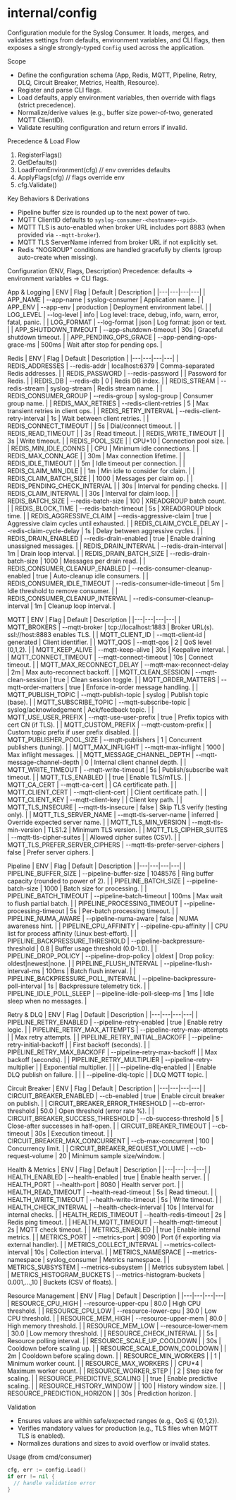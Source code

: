 # internal/config

Configuration module for the Syslog Consumer. It loads, merges, and validates settings from defaults, environment variables, and CLI flags, then exposes a single strongly-typed `Config` used across the application.

Scope

- Define the configuration schema (App, Redis, MQTT, Pipeline, Retry, DLQ, Circuit Breaker, Metrics, Health, Resource).
- Register and parse CLI flags.
- Load defaults, apply environment variables, then override with flags (strict precedence).
- Normalize/derive values (e.g., buffer size power-of-two, generated MQTT ClientID).
- Validate resulting configuration and return errors if invalid.

Precedence & Load Flow

1. RegisterFlags()
2. GetDefaults()
3. LoadFromEnvironment(cfg) // env overrides defaults
4. ApplyFlags(cfg) // flags override env
5. cfg.Validate()

Key Behaviors & Derivations

- Pipeline buffer size is rounded up to the next power of two.
- MQTT ClientID defaults to `syslog-consumer-<hostname>-<pid>`.
- MQTT TLS is auto-enabled when broker URL includes port 8883 (when provided via `--mqtt-broker`).
- MQTT TLS ServerName inferred from broker URL if not explicitly set.
- Redis “NOGROUP” conditions are handled gracefully by clients (group auto-create when missing).

Configuration (ENV, Flags, Description)
Precedence: defaults → environment variables → CLI flags.

App & Logging
| ENV | Flag | Default | Description |
|---|---|---|---|
| APP_NAME | --app-name | syslog-consumer | Application name. |
| APP_ENV | --app-env | production | Deployment environment label. |
| LOG_LEVEL | --log-level | info | Log level: trace, debug, info, warn, error, fatal, panic. |
| LOG_FORMAT | --log-format | json | Log format: json or text. |
| APP_SHUTDOWN_TIMEOUT | --app-shutdown-timeout | 30s | Graceful shutdown timeout. |
| APP_PENDING_OPS_GRACE | --app-pending-ops-grace-ms | 500ms | Wait after stop for pending ops. |

Redis
| ENV | Flag | Default | Description |
|---|---|---|---|
| REDIS_ADDRESSES | --redis-addr | localhost:6379 | Comma-separated Redis addresses. |
| REDIS_PASSWORD | --redis-password | | Password for Redis. |
| REDIS_DB | --redis-db | 0 | Redis DB index. |
| REDIS_STREAM | --redis-stream | syslog-stream | Redis stream name. |
| REDIS_CONSUMER_GROUP | --redis-group | syslog-group | Consumer group name. |
| REDIS_MAX_RETRIES | --redis-client-retries | 5 | Max transient retries in client ops. |
| REDIS_RETRY_INTERVAL | --redis-client-retry-interval | 1s | Wait between client retries. |
| REDIS_CONNECT_TIMEOUT | | 5s | Dial/connect timeout. |
| REDIS_READ_TIMEOUT | | 3s | Read timeout. |
| REDIS_WRITE_TIMEOUT | | 3s | Write timeout. |
| REDIS_POOL_SIZE | | CPU\*10 | Connection pool size. |
| REDIS_MIN_IDLE_CONNS | | CPU | Minimum idle connections. |
| REDIS_MAX_CONN_AGE | | 30m | Max connection lifetime. |
| REDIS_IDLE_TIMEOUT | | 5m | Idle timeout per connection. |
| REDIS_CLAIM_MIN_IDLE | | 1m | Min idle to consider for claim. |
| REDIS_CLAIM_BATCH_SIZE | | 1000 | Messages per claim op. |
| REDIS_PENDING_CHECK_INTERVAL | | 30s | Interval for pending checks. |
| REDIS_CLAIM_INTERVAL | | 30s | Interval for claim loop. |
| REDIS_BATCH_SIZE | --redis-batch-size | 100 | XREADGROUP batch count. |
| REDIS_BLOCK_TIME | --redis-batch-timeout | 5s | XREADGROUP block time. |
| REDIS_AGGRESSIVE_CLAIM | --redis-aggressive-claim | true | Aggressive claim cycles until exhausted. |
| REDIS_CLAIM_CYCLE_DELAY | --redis-claim-cycle-delay | 1s | Delay between aggressive cycles. |
| REDIS_DRAIN_ENABLED | --redis-drain-enabled | true | Enable draining unassigned messages. |
| REDIS_DRAIN_INTERVAL | --redis-drain-interval | 1m | Drain loop interval. |
| REDIS_DRAIN_BATCH_SIZE | --redis-drain-batch-size | 1000 | Messages per drain read. |
| REDIS_CONSUMER_CLEANUP_ENABLED | --redis-consumer-cleanup-enabled | true | Auto-cleanup idle consumers. |
| REDIS_CONSUMER_IDLE_TIMEOUT | --redis-consumer-idle-timeout | 5m | Idle threshold to remove consumer. |
| REDIS_CONSUMER_CLEANUP_INTERVAL | --redis-consumer-cleanup-interval | 1m | Cleanup loop interval. |

MQTT
| ENV | Flag | Default | Description |
|---|---|---|---|
| MQTT_BROKERS | --mqtt-broker | tcp://localhost:1883 | Broker URL(s). ssl://host:8883 enables TLS. |
| MQTT_CLIENT_ID | --mqtt-client-id | generated | Client identifier. |
| MQTT_QOS | --mqtt-qos | 2 | QoS level (0,1,2). |
| MQTT_KEEP_ALIVE | --mqtt-keep-alive | 30s | Keepalive interval. |
| MQTT_CONNECT_TIMEOUT | --mqtt-connect-timeout | 10s | Connect timeout. |
| MQTT_MAX_RECONNECT_DELAY | --mqtt-max-reconnect-delay | 2m | Max auto-reconnect backoff. |
| MQTT_CLEAN_SESSION | --mqtt-clean-session | true | Clean session toggle. |
| MQTT_ORDER_MATTERS | --mqtt-order-matters | true | Enforce in-order message handling. |
| MQTT_PUBLISH_TOPIC | --mqtt-publish-topic | syslog | Publish topic (base). |
| MQTT_SUBSCRIBE_TOPIC | --mqtt-subscribe-topic | syslog/acknowledgement | Ack/feedback topic. |
| MQTT_USE_USER_PREFIX | --mqtt-use-user-prefix | true | Prefix topics with cert CN (if TLS). |
| MQTT_CUSTOM_PREFIX | --mqtt-custom-prefix | | Custom topic prefix if user prefix disabled. |
| MQTT_PUBLISHER_POOL_SIZE | --mqtt-publishers | 1 | Concurrent publishers (tuning). |
| MQTT_MAX_INFLIGHT | --mqtt-max-inflight | 1000 | Max inflight messages. |
| MQTT_MESSAGE_CHANNEL_DEPTH | --mqtt-message-channel-depth | 0 | Internal client channel depth. |
| MQTT_WRITE_TIMEOUT | --mqtt-write-timeout | 5s | Publish/subscribe wait timeout. |
| MQTT_TLS_ENABLED | | true | Enable TLS/mTLS. |
| MQTT_CA_CERT | --mqtt-ca-cert | | CA certificate path. |
| MQTT_CLIENT_CERT | --mqtt-client-cert | | Client certificate path. |
| MQTT_CLIENT_KEY | --mqtt-client-key | | Client key path. |
| MQTT_TLS_INSECURE | --mqtt-tls-insecure | false | Skip TLS verify (testing only). |
| MQTT_TLS_SERVER_NAME | --mqtt-tls-server-name | inferred | Override expected server name. |
| MQTT_TLS_MIN_VERSION | --mqtt-tls-min-version | TLS1.2 | Minimum TLS version. |
| MQTT_TLS_CIPHER_SUITES | --mqtt-tls-cipher-suites | | Allowed cipher suites (CSV). |
| MQTT_TLS_PREFER_SERVER_CIPHERS | --mqtt-tls-prefer-server-ciphers | false | Prefer server ciphers. |

Pipeline
| ENV | Flag | Default | Description |
|---|---|---|---|
| PIPELINE_BUFFER_SIZE | --pipeline-buffer-size | 1048576 | Ring buffer capacity (rounded to power of 2). |
| PIPELINE_BATCH_SIZE | --pipeline-batch-size | 1000 | Batch size for processing. |
| PIPELINE_BATCH_TIMEOUT | --pipeline-batch-timeout | 100ms | Max wait to flush partial batch. |
| PIPELINE_PROCESSING_TIMEOUT | --pipeline-processing-timeout | 5s | Per-batch processing timeout. |
| PIPELINE_NUMA_AWARE | --pipeline-numa-aware | false | NUMA awareness hint. |
| PIPELINE_CPU_AFFINITY | --pipeline-cpu-affinity | | CPU list for process affinity (Linux best-effort). |
| PIPELINE_BACKPRESSURE_THRESHOLD | --pipeline-backpressure-threshold | 0.8 | Buffer usage threshold (0.0-1.0). |
| PIPELINE_DROP_POLICY | --pipeline-drop-policy | oldest | Drop policy: oldest|newest|none. |
| PIPELINE_FLUSH_INTERVAL | --pipeline-flush-interval-ms | 100ms | Batch flush interval. |
| PIPELINE_BACKPRESSURE_POLL_INTERVAL | --pipeline-backpressure-poll-interval | 1s | Backpressure telemetry tick. |
| PIPELINE_IDLE_POLL_SLEEP | --pipeline-idle-poll-sleep-ms | 1ms | Idle sleep when no messages. |

Retry & DLQ
| ENV | Flag | Default | Description |
|---|---|---|---|
| PIPELINE_RETRY_ENABLED | --pipeline-retry-enabled | true | Enable retry logic. |
| PIPELINE_RETRY_MAX_ATTEMPTS | --pipeline-retry-max-attempts | | Max retry attempts. |
| PIPELINE_RETRY_INITIAL_BACKOFF | --pipeline-retry-initial-backoff | | First backoff (seconds). |
| PIPELINE_RETRY_MAX_BACKOFF | --pipeline-retry-max-backoff | | Max backoff (seconds). |
| PIPELINE_RETRY_MULTIPLIER | --pipeline-retry-multiplier | | Exponential multiplier. |
| | --pipeline-dlq-enabled | | Enable DLQ publish on failure. |
| | --pipeline-dlq-topic | | DLQ MQTT topic. |

Circuit Breaker
| ENV | Flag | Default | Description |
|---|---|---|---|
| CIRCUIT_BREAKER_ENABLED | --cb-enabled | true | Enable circuit breaker on publish. |
| CIRCUIT_BREAKER_ERROR_THRESHOLD | --cb-error-threshold | 50.0 | Open threshold (error rate %). |
| CIRCUIT_BREAKER_SUCCESS_THRESHOLD | --cb-success-threshold | 5 | Close-after successes in half-open. |
| CIRCUIT_BREAKER_TIMEOUT | --cb-timeout | 30s | Execution timeout. |
| CIRCUIT_BREAKER_MAX_CONCURRENT | --cb-max-concurrent | 100 | Concurrency limit. |
| CIRCUIT_BREAKER_REQUEST_VOLUME | --cb-request-volume | 20 | Minimum sample size/window. |

Health & Metrics
| ENV | Flag | Default | Description |
|---|---|---|---|
| HEALTH_ENABLED | --health-enabled | true | Enable health server. |
| HEALTH_PORT | --health-port | 8080 | Health server port. |
| HEALTH_READ_TIMEOUT | --health-read-timeout | 5s | Read timeout. |
| HEALTH_WRITE_TIMEOUT | --health-write-timeout | 5s | Write timeout. |
| HEALTH_CHECK_INTERVAL | --health-check-interval | 10s | Interval for internal checks. |
| HEALTH_REDIS_TIMEOUT | --health-redis-timeout | 2s | Redis ping timeout. |
| HEALTH_MQTT_TIMEOUT | --health-mqtt-timeout | 2s | MQTT check timeout. |
| METRICS_ENABLED | | true | Enable internal metrics. |
| METRICS_PORT | --metrics-port | 9090 | Port (if exporting via external handler). |
| METRICS_COLLECT_INTERVAL | --metrics-collect-interval | 10s | Collection interval. |
| METRICS_NAMESPACE | --metrics-namespace | syslog_consumer | Metrics namespace. |
| METRICS_SUBSYSTEM | --metrics-subsystem | | Metrics subsystem label. |
| METRICS_HISTOGRAM_BUCKETS | --metrics-histogram-buckets | 0.001,…,10 | Buckets (CSV of floats). |

Resource Management
| ENV | Flag | Default | Description |
|---|---|---|---|
| RESOURCE_CPU_HIGH | --resource-upper-cpu | 80.0 | High CPU threshold. |
| RESOURCE_CPU_LOW | --resource-lower-cpu | 30.0 | Low CPU threshold. |
| RESOURCE_MEM_HIGH | --resource-upper-mem | 80.0 | High memory threshold. |
| RESOURCE_MEM_LOW | --resource-lower-mem | 30.0 | Low memory threshold. |
| RESOURCE_CHECK_INTERVAL | | 5s | Resource polling interval. |
| RESOURCE_SCALE_UP_COOLDOWN | | 30s | Cooldown before scaling up. |
| RESOURCE_SCALE_DOWN_COOLDOWN | | 2m | Cooldown before scaling down. |
| RESOURCE_MIN_WORKERS | | 1 | Minimum worker count. |
| RESOURCE_MAX_WORKERS | | CPU\*4 | Maximum worker count. |
| RESOURCE_WORKER_STEP | | 2 | Step size for scaling. |
| RESOURCE_PREDICTIVE_SCALING | | true | Enable predictive scaling. |
| RESOURCE_HISTORY_WINDOW | | 100 | History window size. |
| RESOURCE_PREDICTION_HORIZON | | 30s | Prediction horizon. |

Validation

- Ensures values are within safe/expected ranges (e.g., QoS ∈ {0,1,2}).
- Verifies mandatory values for production (e.g., TLS files when MQTT TLS is enabled).
- Normalizes durations and sizes to avoid overflow or invalid states.

Usage (from cmd/consumer)

```go
cfg, err := config.Load()
if err != nil {
  // handle validation error
}
```
